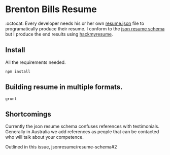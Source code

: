 Brenton Bills Resume
======

:octocat: Every developer needs his or her own
[resume.json](https://jsonresume.org/) file to programatically produce
their resume. I conform to the [json resume schema](https://jsonresume.org/schema/)
but I produce the end results using [hackmyresume](https://www.npmjs.com/package/hackmyresume).


## Install

All the requirements needed.

```
npm install
```

## Building resume in multiple formats.

```
grunt
```

## Shortcomings

Currently the json resume schema confuses references with testimonials. Generally in Australia
we add references as people that can be contacted who will talk about your competence.

Outlined in this issue, jsonresume/resume-schema#2

